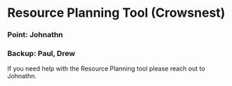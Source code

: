 # Resource Planning Tool (Crowsnest)

### Point: Johnathn

### Backup: Paul, Drew

If you need help with the Resource Planning tool please reach out to Johnathn.